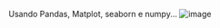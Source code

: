Usando Pandas, Matplot, seaborn e numpy...
![image](https://github.com/PabloNeri66/Distribui-oDePossion/assets/89610356/bbb16b69-5d12-451f-b4ef-88e71420c749)
